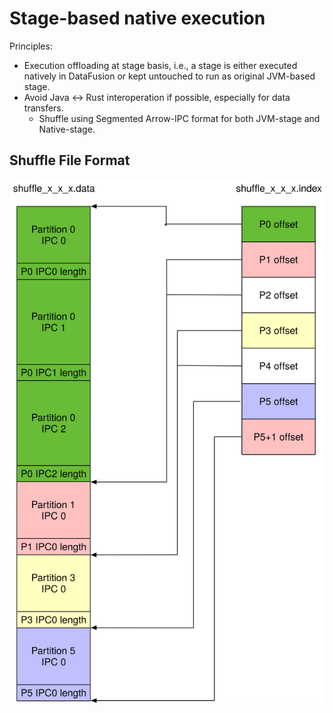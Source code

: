 # Stage-based native execution

Principles:

- Execution offloading at stage basis, i.e., a stage is either executed natively in DataFusion
  or kept untouched to run as original JVM-based stage.
- Avoid Java <-> Rust interoperation if possible, especially for data transfers.
  - Shuffle using Segmented Arrow-IPC format for both JVM-stage and Native-stage.


## Shuffle File Format

![Segmented IPC format](./segmented-ipc-format.svg)
